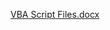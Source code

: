 [VBA Script Files.docx](https://github.com/peshimut/VBA-Challenge/files/14303614/VBA.Script.Files.docx)
